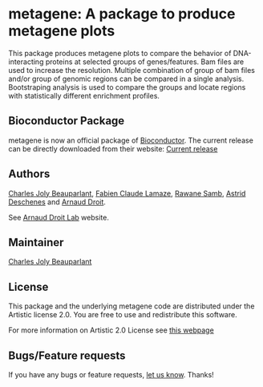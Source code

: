 
metagene: A package to produce metagene plots
========================================================

This package produces metagene plots to compare the behavior of DNA-interacting proteins at selected groups of genes/features. Bam files are used to increase the resolution. Multiple combination of group of bam files and/or group of genomic regions can be compared in a single analysis. Bootstraping analysis is used to compare the groups and locate regions with statistically different enrichment profiles.

## Bioconductor Package ##

metagene is now an official package of [Bioconductor](http://bioconductor.org/). The current release can be directly downloaded from their website:
[Current release](http://www.bioconductor.org/packages/release/bioc/html/metagene.html)


## Authors ##

[Charles Joly Beauparlant](http://ca.linkedin.com/pub/charles-joly-beauparlant/89/491/3b3),
[Fabien Claude Lamaze](http://ca.linkedin.com/in/fabienlamaze/en),
[Rawane Samb](http://ca.linkedin.com/in/rawanesamb),
[Astrid Deschenes](http://ca.linkedin.com/in/astriddeschenes) and
[Arnaud Droit](http://ca.linkedin.com/in/drarnaud).

See
[Arnaud Droit Lab](http://bioinformatique.ulaval.ca/home/ "Arnaud Droit Lab")
website.

## Maintainer ##

[Charles Joly Beauparlant](http://ca.linkedin.com/pub/charles-joly-beauparlant/89/491/3b3)

## License ##

This package and the underlying metagene code are distributed under the
Artistic license 2.0. You are free to use and redistribute this software.

For more information on Artistic 2.0 License see
[this webpage](http://opensource.org/licenses/Artistic-2.0)

## Bugs/Feature requests ##

If you have any bugs or feature requests,
[let us know](https://github.com/CharlesJB/metagene/issues). Thanks!
